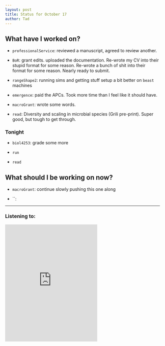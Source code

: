 ```yaml
---
layout: post 
title: Status for October 17 
author: Tad
---
```


## What have I worked on?


* `professionalService`: reviewed a manuscript, agreed to review another.

* `BoR`: grant edits. uploaded the documentation. Re-wrote my CV into their stupid format for some reason. Re-wrote a bunch of shit into their format for some reason. Nearly ready to submit. 

* `rangeShape2`: running sims and getting stuff setup a bit better on `beast` machines

* `emergence`: paid the APCs. Took more time than I feel like it should have. 

* `macroGrant`: wrote some words. 

* `read`: Diversity and scaling in microbial species (Grili pre-print). Super good, but tough to get through.




### Tonight

* `biol4253`: grade some more

* `run`

* `read` 




## What should I be working on now?

* `macroGrant`: continue slowly pushing this one along

* ``:







--- 

### Listening to:

<iframe src="https://open.spotify.com/embed/track/7pgcvWZuYmIufGusuG0E1V" width="300" height="380" frameborder="0" allowtransparency="true" allow="encrypted-media"></iframe>

<i class='fa fa-code' style='color:pink'></i>
